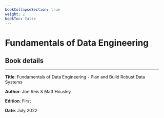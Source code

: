 ```yaml
---
bookCollapseSection: true
weight: 2
bookToc: false
---
```


# Fundamentals of Data Engineering

## Book details

---

**Title**: Fundamentals of Data Engineering - Plan and Build Robust Data Systems

**Author**: Joe Reis & Matt Housley

**Edition**: First

**Date**: July 2022

